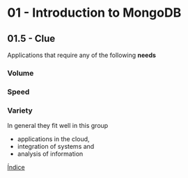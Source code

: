 # 01 - Introduction to MongoDB

## 01.5 - Clue

Applications that require any of the following **needs**

### Volume

### Speed

### Variety

In general they fit well in this group
- applications in the cloud,
- integration of systems and
- analysis of information


[Índice](https://github.com/AcademiaBinaria/MongoDB/blob/master/01-presentando-mongodb/01-introduccion.md) 
  
